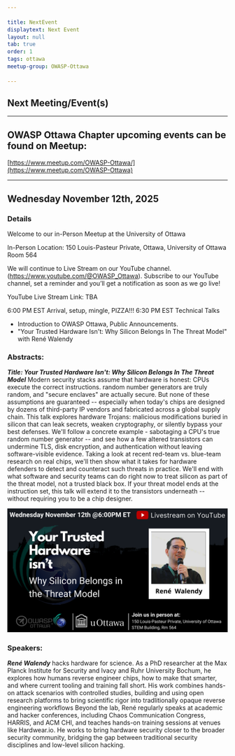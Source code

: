 ```yaml
---

title: NextEvent
displaytext: Next Event
layout: null
tab: true
order: 1
tags: ottawa
meetup-group: OWASP-Ottawa

---
```


## Next Meeting/Event(s)

[//]: # (Comment: When updating the next event info also update the homepage)

---

## OWASP Ottawa Chapter upcoming events can be found on Meetup:

[https://www.meetup.com/OWASP-Ottawa/](https://www.meetup.com/OWASP-Ottawa)

---

## Wednesday November 12th, 2025
### Details

Welcome to our in-Person Meetup at the University of Ottawa

In-Person Location:
150 Louis-Pasteur Private, Ottawa,
University of Ottawa
Room 564

We will continue to Live Stream on our YouTube channel. (https://www.youtube.com/@OWASP_Ottawa). Subscribe to our YouTube channel, set a reminder and you’ll get a notification as soon as we go live!

YouTube Live Stream Link: TBA

6:00 PM EST Arrival, setup, mingle, PIZZA!!!
6:30 PM EST Technical Talks
* Introduction to OWASP Ottawa, Public Announcements.
* "Your Trusted Hardware Isn't: Why Silicon Belongs In The Threat Model" with René Walendy


### Abstracts:
***Title: Your Trusted Hardware Isn't: Why Silicon Belongs In The Threat Model***
Modern security stacks assume that hardware is honest: CPUs execute the correct instructions. random number generators are truly random, and "secure enclaves" are actually secure. But none of these assumptions are guaranteed -- especially when today's chips are designed by dozens of third-party IP vendors and fabricated across a global supply chain.
This talk explores hardware Trojans: malicious modifications buried in silicon that can leak secrets, weaken cryptography, or silently bypass your best defenses. We'll follow a concrete example - sabotaging a CPU's true random number generator -- and see how a few altered transistors can undermine TLS, disk encryption, and authentication without leaving software-visible evidence. Taking a look at recent red-team vs. blue-team research on real chips, we'll then show what it takes for hardware defenders to detect and counteract such threats in practice. We'll end with what software and security teams can do right now to treat silicon as part of the threat model, not a trusted black box. If your threat model ends at the instruction set, this talk will extend it to the transistors underneath -- without requiring you to be a chip designer.

![November 2025 poster](assets/images/posters/OWASPOttawa-November2025Poster.png)

### Speakers:
***René Walendy*** hacks hardware for science. As a PhD researcher at the Max Planck Institute for Security and lvacy and Ruhr University Bochum, he explores how humans reverse engineer chips, how to make that smarter, and where current tooling and training fall short. His work combines hands-on attack scenarios with controlled studies, building and using open research platforms to bring scientific rigor into tradlitionally opaque reverse engineering workflows Beyond the lab, René regularly speaks at academic and hacker conferences, including Chaos Communication Congress, HARRIS, and ACM CHI, and teaches hands-on training sessions at venues like Hardwear.io. He works to bring hardware security closer to the broader security community, bridging the gap between traditional security disciplines and low-level silicon hacking.
